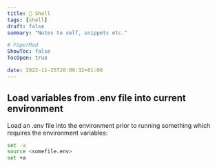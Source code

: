 ```yaml
---
title: 🐚 Shell
tags: [shell]
draft: false
summary: "Notes to self, snippets etc."

# PaperMod
ShowToc: false
TocOpen: true

date: 2022-11-25T20:09:32+01:00
---
```


## Load variables from .env file into current environment
Load an .env file into the environment prior to running something which requires the environment variables:
```bash
set -a
source <somefile.env>
set +a
```